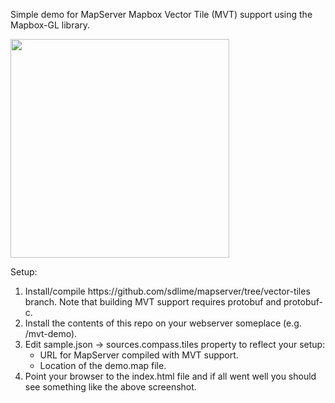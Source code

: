 Simple demo for MapServer Mapbox Vector Tile (MVT) support using the Mapbox-GL library.

<img src="https://raw.githubusercontent.com/sdlime/mvt-demo/master/screenshot.png" width="350">

Setup:
<ol>
  <li> Install/compile https://github.com/sdlime/mapserver/tree/vector-tiles branch. Note that building MVT support requires protobuf and protobuf-c.</li>
  <li> Install the contents of this repo on your webserver someplace (e.g. /mvt-demo).</li>
  <li> Edit sample.json -> sources.compass.tiles property to reflect your setup:
  <ul>
    <li> URL for MapServer compiled with MVT support.</li>
    <li> Location of the demo.map file.</li>
  </ul></li>
  <li> Point your browser to the index.html file and if all went well you should see something like the above screenshot.</li>
</ol>
